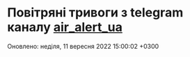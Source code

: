 # Повітряні тривоги з telegram каналу [air_alert_ua](https://t.me/air_alert_ua)

Оновлено:
неділя, 11 вересня 2022 15:00:02 +0300

